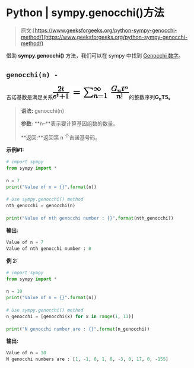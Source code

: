 # Python | sympy.genocchi()方法

> 原文:[https://www.geeksforgeeks.org/python-sympy-genocchi-method/](https://www.geeksforgeeks.org/python-sympy-genocchi-method/)

借助 **sympy.genocchi()** 方法，我们可以在 sympy 中找到 [Genocchi 数字](https://en.wikipedia.org/wiki/Genocchi_number)。

## `genocchi(n) -`

吉诺基数是满足关系![\frac{2t}{e^t + 1} = \sum_{n=1}^\infty \frac{G_n t^n}{n!}](img/ee88557259c3f090e75f4190807b4d06.png "Rendered by QuickLaTeX.com")的整数序列**G<sub>n</sub>T5。**

> **语法:** genocchi(n)
> 
> **参数:**
> **n–**表示要计算基因组数的数量。
> 
> **返回:**返回第 n <sup>个</sup>吉诺基号码。

**示例#1:**

```py
# import sympy 
from sympy import * 

n = 7
print("Value of n = {}".format(n))

# Use sympy.genocchi() method 
nth_genocchi = genocchi(n)  

print("Value of nth genocchi number : {}".format(nth_genocchi))  
```

**输出:**

```py
Value of n = 7
Value of nth genocchi number : 0

```

**例 2:**

```py
# import sympy 
from sympy import * 

n = 10
print("Value of n = {}".format(n))

# Use sympy.genocchi() method 
n_genocchi = [genocchi(x) for x in range(1, 11)]  

print("N genocchi number are : {}".format(n_genocchi))  
```

**输出:**

```py
Value of n = 10
N genocchi numbers are : [1, -1, 0, 1, 0, -3, 0, 17, 0, -155]

```